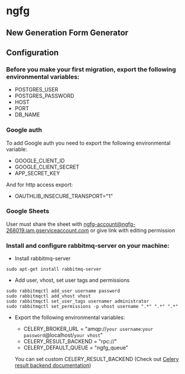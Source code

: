 # ngfg
## New Generation Form Generator


## Configuration

### Before you make your first migration, export the following environmental variables:
- POSTGRES_USER
- POSTGRES_PASSWORD
- HOST
- PORT
- DB_NAME

### Google auth

To add Google auth you need to export the following environmental variable:
 - GOOGLE_CLIENT_ID
 - GOOGLE_CLIENT_SECRET
 - APP_SECRET_KEY

And for http access export:
- OAUTHLIB_INSECURE_TRANSPORT="1"

### Google Sheets
User must share the sheet with ngfg-account@ngfg-268019.iam.gserviceaccount.com
or give link with editing permission

### Install and configure rabbitmq-server on your machine:
* Install rabbitmq-server
```
sudo apt-get install rabbitmq-server
```
* Add user, vhost, set user tags and permissions
```
sudo rabbitmqctl add_user username password
sudo rabbitmqctl add_vhost vhost
sudo rabbitmqctl set_user_tags usernamer administrator
sudo rabbitmqctl set_permissions -p vhost username ".*" ".*" ".*"
```
* Export the following environmental variables:
    + CELERY_BROKER_URL = "amqp://`your username`:`your password`@localhost/`your vhost`"
    + CELERY_RESULT_BACKEND = "rpc://"
    + CELERY_DEFAULT_QUEUE = "ngfg_queue"

    You can set custom CELERY_RESULT_BACKEND (Check out [Celery result backend documentation](https://docs.celeryproject.org/en/latest/getting-started/first-steps-with-celery.html#keeping-results))

